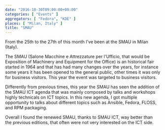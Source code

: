 ```yaml
---
date: "2016-10-30T09:00:00+00:00"
categories: [ "Events" ]
aggregators: [ "Fedora", "KDE" ]
places: [ "Milan, Italy" ]
title: "SMAU"
---
```

From the 25th to the 27th of this month I've been at the SMAU in Milan (Italy).

The SMAU (Salone Macchine e Attrezzature per l'Ufficio, that would be Exposition of Machinery and Equipment for the Office) is an historical fair started in 1964 and that has had many changes over the years, for instance some years it has been opened to the general public, other times it was only for business visitors.
This year the event was targeted to business visitors.

Differently from previous times, this year the SMAU has seen the addition of the SMAU ICT agenda that was mainly composed by talks and workshops highly technicals on ICT topics.
In this new agenda, I got multiple opportunity to talks about different topics such as Ansible, Fedora, FLOSS, and RPM packaging.

Overall I found the renewed SMAU, thanks to SMAU ICT, way better than the previous editions, that often were not very interested on the ICT side.
